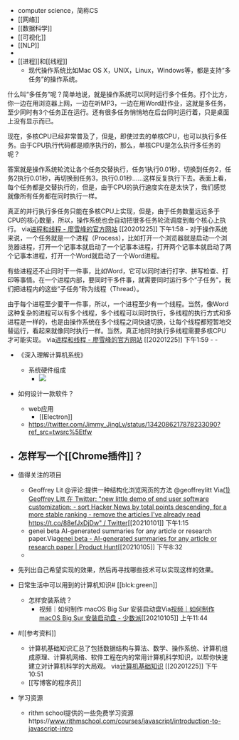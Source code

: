 - computer science，简称CS
- [[网络]]
- [[数据科学]]
- [[可视化]]
- [[NLP]]
- 
- [[进程]]和[[线程]]
    - 现代操作系统比如Mac OS X，UNIX，Linux，Windows等，都是支持“多任务”的操作系统。

什么叫“多任务”呢？简单地说，就是操作系统可以同时运行多个任务。打个比方，你一边在用浏览器上网，一边在听MP3，一边在用Word赶作业，这就是多任务，至少同时有3个任务正在运行。还有很多任务悄悄地在后台同时运行着，只是桌面上没有显示而已。

现在，多核CPU已经非常普及了，但是，即使过去的单核CPU，也可以执行多任务。由于CPU执行代码都是顺序执行的，那么，单核CPU是怎么执行多任务的呢？

答案就是操作系统轮流让各个任务交替执行，任务1执行0.01秒，切换到任务2，任务2执行0.01秒，再切换到任务3，执行0.01秒……这样反复执行下去。表面上看，每个任务都是交替执行的，但是，由于CPU的执行速度实在是太快了，我们感觉就像所有任务都在同时执行一样。

真正的并行执行多任务只能在多核CPU上实现，但是，由于任务数量远远多于CPU的核心数量，所以，操作系统也会自动把很多任务轮流调度到每个核心上执行。
via[进程和线程 - 廖雪峰的官方网站](https://www.liaoxuefeng.com/wiki/1016959663602400/1017627212385376)
[[20201225]] 下午1:58
    - 对于操作系统来说，一个任务就是一个进程（Process），比如打开一个浏览器就是启动一个浏览器进程，打开一个记事本就启动了一个记事本进程，打开两个记事本就启动了两个记事本进程，打开一个Word就启动了一个Word进程。

有些进程还不止同时干一件事，比如Word，它可以同时进行打字、拼写检查、打印等事情。在一个进程内部，要同时干多件事，就需要同时运行多个“子任务”，我们把进程内的这些“子任务”称为线程（Thread）。

由于每个进程至少要干一件事，所以，一个进程至少有一个线程。当然，像Word这种复杂的进程可以有多个线程，多个线程可以同时执行，多线程的执行方式和多进程是一样的，也是由操作系统在多个线程之间快速切换，让每个线程都短暂地交替运行，看起来就像同时执行一样。当然，真正地同时执行多线程需要多核CPU才可能实现。
via[进程和线程 - 廖雪峰的官方网站](https://www.liaoxuefeng.com/wiki/1016959663602400/1017627212385376)
[[20201225]] 下午1:59
    - 
    - 
- 《深入理解计算机系统》
    - 系统硬件组成
        - ![](https://firebasestorage.googleapis.com/v0/b/firescript-577a2.appspot.com/o/imgs%2Fapp%2Fxinyiheng%2F4LenVXg3z1.png?alt=media&token=981b3fde-588a-4eb8-b045-4f432d8b236b)
- 如何设计一款软件？
    - web应用
        - [[Electron]]
    - https://twitter.com/Jimmy_JingLv/status/1342086217878233090?ref_src=twsrc%5Etfw
- 怎样写一个[[Chrome插件]]？
    - 

- 值得关注的项目
    - Geoffrey Lit @评论:提供一种结构化浏览网页的方法
@geoffreylitt
Via[(1) Geoffrey Litt 在 Twitter: "new little demo of end user software customization: - sort Hacker News by total points descending, for a more stable ranking - remove the articles I've already read https://t.co/88efJxDjDw" / Twitter](https://twitter.com/geoffreylitt/status/1229251217118892032)[[20210101]] 下午1:15
    - genei beta
AI-generated summaries for any article or research paper.Via[genei beta - AI-generated summaries for any article or research paper | Product Hunt](https://www.producthunt.com/posts/genei?bc=1#)[[20210105]] 下午8:32
    - 
- 先列出自己希望实现的效果，然后再寻找哪些技术可以实现这样的效果。
- 日常生活中可以用到的计算机知识# [[blck:green]]
    - 怎样安装系统？
        - 视频｜如何制作 macOS Big Sur 安装启动盘Via[视频｜如何制作 macOS Big Sur 安装启动盘 - 少数派](https://sspai.com/post/64313)[[20210105]] 上午11:44
- #[[参考资料]]
    - 计算机基础知识汇总了包括数据结构与算法、数学、操作系统、计算机组成原理、计算机网络、软件工程在内的常用计算机科学知识，以帮你快速建立对计算机科学的大局观。
via[计算机基础知识](https://time.geekbang.org/learning/path-detail/3)
[[20201225]] 下午10:51
    - [[写博客的程序员]]
- 学习资源
    - rithm school提供的一些免费学习资源https://www.rithmschool.com/courses/javascript/introduction-to-javascript-intro
